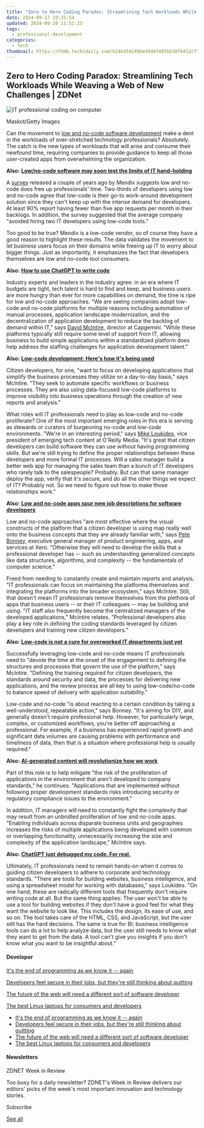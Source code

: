 ```yaml
---
title: "Zero to Hero Coding Paradox: Streamlining Tech Workloads While Weaving a Web of New Challenges | ZDNet"
date: 2024-09-17 19:31:54
updated: 2024-09-20 11:51:25
tags:
  - professional-development
categories:
  - tech
thumbnail: https://thmb.techidaily.com/b14bd542496e4948fe05bb38f6412cf78aa1b8b18a9d1513181032f4ee05f357.jpg
---
```


## Zero to Hero Coding Paradox: Streamlining Tech Workloads While Weaving a Web of New Challenges | ZDNet

![IT professional coding on computer](https://www.zdnet.com/a/img/resize/49468273768154dcd1f3f058c39f34ab56ec76a5/2023/04/03/4cf16fad-d1f3-48e4-9e53-4fc5e92fe7db/gettyimages-1180225168.jpg?auto=webp&width=1280)

Maskot/Getty Images

Can the movement to [low and no-code software development](https://www.zdnet.com/article/special-report-what-is-low-code-no-code-a-guide-to-development-platforms/) make a dent in the workloads of over-stretched technology professionals? Absolutely. The catch is the new types of workloads that will arise and consume their newfound time, requiring companies to provide guidance to keep all those user-created apps from overwhelming the organization. 

**Also:** [**Low/no-code software may soon test the limits of IT hand-holding**](https://www.zdnet.com/article/start-small-with-low-and-no-code/) 

A [survey](https://www.mendix.com/wp-content/uploads/Mendix%5F2021%5FState%5Fof%5FLowCode%5FWhitepaper.pdf) released a couple of years ago by Mendix suggests low and no-code does free up professionals' time. Two-thirds of developers using low and no-code agree that low-code is their go-to work-around development solution since they can't keep up with the intense demand for developers. At least 90% report having fewer than five app requests per month in their backlogs. In addition, the survey suggested that the average company "avoided hiring two IT developers using low-code tools." 

Too good to be true? Mendix is a low-code vendor, so of course they have a good reason to highlight these results. The data validates the movement to let business users focus on their domains while freeing up IT to worry about bigger things. Just as importantly, it emphasizes the fact that developers themselves are low and no-code tool consumers. 

**Also:** [**How to use ChatGPT to write code**](https://www.zdnet.com/article/how-to-use-chatgpt-to-write-code/)

Industry experts and leaders in the industry agree: in an era where IT budgets are tight, tech talent is hard to find and keep, and business users are more hungry than ever for more capabilities on demand, the time is ripe for low and no-code approaches. "We are seeing companies adopt low-code and no-code platforms for multiple reasons including automation of manual processes, application landscape modernization, and the decentralization of application development to reduce the backlog of demand within IT," says [David McIntire](https://www.linkedin.com/in/david-mcintire-108993/), director at Capgemini. "While these platforms typically still require some level of support from IT, allowing business to build simple applications within a standardized platform does help address the staffing challenges for application development talent."

**Also:** [**Low-code development: Here's how it's being used**](https://www.zdnet.com/article/low-code-development-heres-how-its-being-used/)

Citizen developers, for one, "want to focus on developing applications that simplify the business processes they utilize on a day-to-day basis," says McIntire. "They seek to automate specific workflows or business processes. They are also using data-focused low-code platforms to improve visibility into business operations through the creation of new reports and analysis."

What roles will IT professionals need to play as low-code and no-code proliferate? One of the most important emerging roles in this era is serving as stewards or curators of burgeoning no-code and low-code environments. "We're in an interesting period," says [Mike Loukides](https://www.oreilly.com/people/mike-loukides/), vice president of emerging tech content at O'Reilly Media. "It's great that citizen developers can build software they can use without having programming skills. But we're still trying to define the proper relationships between these developers and more formal IT processes. Will a sales manager build a better web app for managing the sales team than a bunch of IT developers who rarely talk to the salespeople? Probably. But can that same manager deploy the app, verify that it's secure, and do all the other things we expect of IT? Probably not. So we need to figure out how to make those relationships work."

**Also:** [**Low and no-code apps spur new job descriptions for software developers**](https://www.zdnet.com/article/low-code-and-no-code-apps-spur-new-job-descriptions-for-professional-developers/)

Low and no-code approaches "are most effective where the visual constructs of the platform that a citizen developer is using map really well onto the business concepts that they are already familiar with," says [Pete Bonney](https://www.linkedin.com/in/peterbonney/?originalSubdomain=au), executive general manager of product engineering, apps, and services at Xero. "Otherwise they will need to develop the skills that a professional developer has -- such as understanding generalized concepts like data structures, algorithms, and complexity -- the fundamentals of computer science."

Freed from needing to constantly create and maintain reports and analysis, "IT professionals can focus on maintaining the platforms themselves and integrating the platforms into the broader ecosystem," says McIntire. Still, that doesn't mean IT professionals remove themselves from the plethora of apps that business users -- or their IT colleagues -- may be building and using. "IT staff also frequently become the centralized managers of the developed applications," McIntire relates. "Professional developers also play a key role in defining the coding standards leveraged by citizen developers and training new citizen developers." 

**Also:** [**Low-code is not a cure for overworked IT departments just yet**](https://www.zdnet.com/article/low-code-is-not-a-cure-for-overworked-it-departments-just-yet/) 

Successfully leveraging low-code and no-code means IT professionals need to "devote the time at the onset of the engagement to defining the structures and processes that govern the use of the platform," says McIntire. "Defining the training required for citizen developers, the standards around security and data, the processes for delivering new applications, and the review process are all key to using low-code/no-code to balance speed of delivery with application suitability." 

Low-code and no-code "is about reacting to a certain condition by taking a well-understood, repeatable action," says Bonney. "It's aiming for DIY, and generally doesn't require professional help. However, for particularly large, complex, or customized workflows, you're better off approaching a professional. For example, if a business has experienced rapid growth and significant data volumes are causing problems with performance and timeliness of data, then that is a situation where professional help is usually required."

**Also:** [**AI-generated content will revolutionize how we work**](https://www.zdnet.com/article/accenture-technology-vision-2023-and-generalized-ai/)

Part of this role is to help mitigate "the risk of the proliferation of applications in the environment that aren't developed to company standards," he continues. "Applications that are implemented without following proper development standards risks introducing security or regulatory compliance issues to the environment."

In addition, IT managers will need to constantly fight the complexity that may result from an unbridled proliferation of low and no-code apps. "Enabling individuals across disparate business units and geographies increases the risks of multiple applications being developed with common or overlapping functionality, unnecessarily increasing the size and complexity of the application landscape," McIntire says.

**Also:** [**ChatGPT just debugged my code. For real.**](https://www.zdnet.com/article/okay-so-chatgpt-just-debugged-my-code-for-real/)

Ultimately, IT professionals need to remain hands-on when it comes to guiding citizen developers to adhere to corporate and technology standards. "There are tools for building websites, business intelligence, and using a spreadsheet model for working with databases," says Loukides. "On one hand, these are radically different tools that frequently don't require writing code at all. But the same thing applies: The user won't be able to use a tool for building websites if they don't have a good feel for what they want the website to look like. This includes the design, its ease of use, and so on. The tool takes care of the HTML, CSS, and JavaScript, but the user still has the hard decisions. The same is true for BI; business intelligence tools can do a lot to help analyze data, but the user still needs to know what they want to get from the data. A tool can't give you insights if you don't know what you want to be insightful about."

#### Developer

[It's the end of programming as we know it -- again](https://www.zdnet.com/article/its-the-end-of-programming-as-we-know-it-again/ "It's the end of programming as we know it -- again")

[Developers feel secure in their jobs, but they're still thinking about quitting](https://www.zdnet.com/article/developers-feel-secure-in-their-jobs-but-theyre-still-thinking-about-quitting/ "Developers feel secure in their jobs, but they're still thinking about quitting")

[The future of the web will need a different sort of software developer](https://www.zdnet.com/article/the-future-of-the-web-will-need-a-different-sort-of-software-developer/ "The future of the web will need a different sort of software developer")

[The best Linux laptops for consumers and developers](https://www.zdnet.com/article/best-linux-laptop/ "The best Linux laptops for consumers and developers")

* [It's the end of programming as we know it -- again](https://www.zdnet.com/article/its-the-end-of-programming-as-we-know-it-again/ "It's the end of programming as we know it -- again")
* [Developers feel secure in their jobs, but they're still thinking about quitting](https://www.zdnet.com/article/developers-feel-secure-in-their-jobs-but-theyre-still-thinking-about-quitting/ "Developers feel secure in their jobs, but they're still thinking about quitting")
* [The future of the web will need a different sort of software developer](https://www.zdnet.com/article/the-future-of-the-web-will-need-a-different-sort-of-software-developer/ "The future of the web will need a different sort of software developer")
* [The best Linux laptops for consumers and developers](https://www.zdnet.com/article/best-linux-laptop/ "The best Linux laptops for consumers and developers")

#### Newsletters

ZDNET Week in Review

Too busy for a daily newsletter? ZDNET's Week in Review delivers our editors' picks of the week's most important innovation and technology stories.

 Subscribe

[See all](https://www.zdnet.com/newsletters/)

<ins class="adsbygoogle"
     style="display:block"
     data-ad-format="autorelaxed"
     data-ad-client="ca-pub-7571918770474297"
     data-ad-slot="1223367746"></ins>



<ins class="adsbygoogle"
     style="display:block"
     data-ad-client="ca-pub-7571918770474297"
     data-ad-slot="8358498916"
     data-ad-format="auto"
     data-full-width-responsive="true"></ins>

